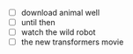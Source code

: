 - [ ] download animal well
- [ ] until then
- [ ] watch the wild robot
- [ ] the new transformers movie